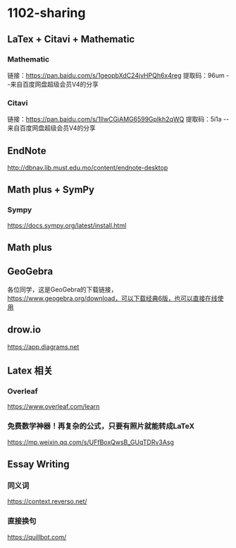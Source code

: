 # 1102-sharing

## LaTex + Citavi + Mathematic
### Mathematic
链接：https://pan.baidu.com/s/1geopbXdC24jvHPQh6x4reg 
提取码：96um 
--来自百度网盘超级会员V4的分享
### Citavi
链接：https://pan.baidu.com/s/1IlwCGiAMG6599GpIkh2qWQ 
提取码：5i1a 
--来自百度网盘超级会员V4的分享

## EndNote
http://dbnav.lib.must.edu.mo/content/endnote-desktop

## Math plus + SymPy
### Sympy
https://docs.sympy.org/latest/install.html

## Math plus

## GeoGebra
各位同学，这是GeoGebra的下载链接，https://www.geogebra.org/download，可以下载经典6版，也可以直接在线使用

## drow.io
https://app.diagrams.net

## Latex 相关

### Overleaf
https://www.overleaf.com/learn

### 免费数学神器！再复杂的公式，只要有照片就能转成LaTeX
https://mp.weixin.qq.com/s/UFfBoxQwsB_GUqTDRv3Asg

## Essay Writing
### 同义词
https://context.reverso.net/

### 直接换句
https://quillbot.com/
